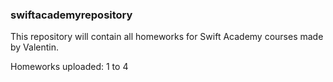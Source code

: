 ### swiftacademyrepository

This repository will contain all homeworks for Swift Academy courses made by Valentin.

Homeworks uploaded: 1 to 4